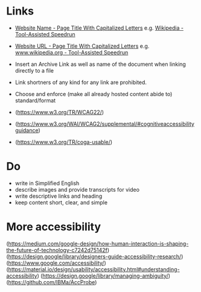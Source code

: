 # Links
- [Website Name - Page Title With Capitalized Letters](url) e.g. [Wikipedia - Tool-Assisted Speedrun](url)
- [Website URL - Page Title With Capitalized Letters](url) e.g. [www.wikipedia.org - Tool-Assisted Speedrun](url)
- Insert an Archive Link as well as name of the document when linking directly to a file
- Link shortners of any kind for any link are prohibited.

- Choose and enforce (make all already hosted content abide to) standard/format

- (https://www.w3.org/TR/WCAG22/)
- (https://www.w3.org/WAI/WCAG2/supplemental/#cognitiveaccessibilityguidance)
- (https://www.w3.org/TR/coga-usable/)

# Do
- write in Simplified English
- describe images and provide transcripts for video
- write descriptive links and heading
- keep content short, clear, and simple

# More accessibility
(https://medium.com/google-design/how-human-interaction-is-shaping-the-future-of-technology-c7242d75142f)
(https://design.google/library/designers-guide-accessibility-research/)
(https://www.google.com/accessibility/)
(https://material.io/design/usability/accessibility.html#understanding-accessibility)
(https://design.google/library/managing-ambiguity/)
(https://github.com/IBMa/AccProbe)
